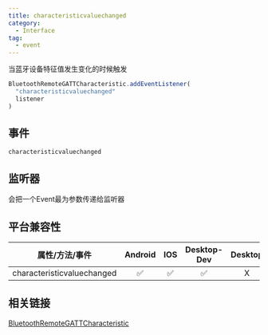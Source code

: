 ```yaml
---
title: characteristicvaluechanged
category:
  - Interface
tag:
  - event
---
```


当蓝牙设备特征值发生变化的时候触发

```js
BluetoothRemoteGATTCharacteristic.addEventListener(
  "characteristicvaluechanged"
  listener  
)
```


## 事件

  `characteristicvaluechanged`

## 监听器 

  会把一个Event最为参数传递给监听器

## 平台兼容性

| 属性/方法/事件                 | Android | IOS | Desktop-Dev | Desktop |
|:----------------------------:|:-------:|:---:|:-----------:|:-------:|
| characteristicvaluechanged   | ✅      | ✅   | ✅          | X      |


## 相关链接

[BluetoothRemoteGATTCharacteristic](./index.md)




